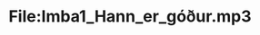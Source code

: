 ---
title: File:Imba1_Hann_er_góður.mp3
recording of: Hann er góður.
reading speed: slow
speaker: Imba
license: CC0
---